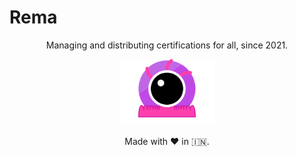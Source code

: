 # Rema

<div align="center">

Managing and distributing certifications for all, since 2021.

<p>
<img width="30%" src='https://raw.githubusercontent.com/heyrema/.github/main/logo.svg' />
</p>

<p>
Made with ❤️ in 🇮🇳.
</p>

</div>